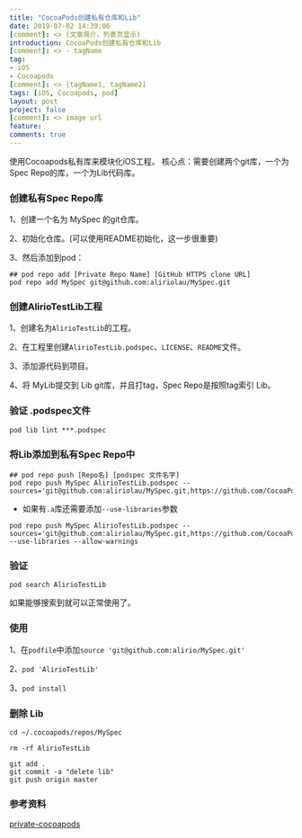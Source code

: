 ```yaml
---
title: "CocoaPods创建私有仓库和Lib"
date: 2019-07-02 14:39:06
[comment]: <> (文章简介，列表页显示)
introduction: CocoaPods创建私有仓库和Lib
[comment]: <> - tagName
tag:
- iOS
- Cocoapods
[comment]: <> [tagName1, tagName2]
tags: [iOS, Cocoapods, pod]
layout: post
project: false
[comment]: <> image url
feature: 
comments: true
---
```


使用Cocoapods私有库来模块化iOS工程。
核心点：需要创建两个git库，一个为Spec Repo的库，一个为Lib代码库。

### 创建私有Spec Repo库

1、创建一个名为 MySpec 的git仓库。

2、初始化仓库。(可以使用README初始化，这一步很重要)

3、然后添加到pod：

```
## pod repo add [Private Repo Name] [GitHub HTTPS clone URL]
pod repo add MySpec git@github.com:aliriolau/MySpec.git
```

### 创建AlirioTestLib工程

1、创建名为`AlirioTestLib`的工程。

2、在工程里创建`AlirioTestLib.podspec`、`LICENSE`、`README`文件。

3、添加源代码到项目。

4、将 MyLib提交到 Lib git库，并且打tag，Spec Repo是按照tag索引 Lib。

### 验证 .podspec文件

```
pod lib lint ***.podspec
```

### 将Lib添加到私有Spec Repo中

```
## pod repo push [Repo名] [podspec 文件名字]
pod repo push MySpec AlirioTestLib.podspec --sources='git@github.com:aliriolau/MySpec.git,https://github.com/CocoaPods/Specs.git'
```

* 如果有`.a`库还需要添加`--use-libraries`参数

```
pod repo push MySpec AlirioTestLib.podspec --sources='git@github.com:aliriolau/MySpec.git,https://github.com/CocoaPods/Specs.git' --use-libraries --allow-warnings
```

### 验证

```
pod search AlirioTestLib
```

如果能够搜索到就可以正常使用了。

### 使用

1、在`podfile`中添加`source 'git@github.com:alirio/MySpec.git'`

2、`pod 'AlirioTestLib'`

3、`pod install`

### 删除 Lib

```
cd ~/.cocoapods/repos/MySpec
```

```
rm -rf AlirioTestLib
```

```
git add .
git commit -a "delete lib"
git push origin master
```

### 参考资料

[private-cocoapods](http://guides.cocoapods.org/making/private-cocoapods.html)